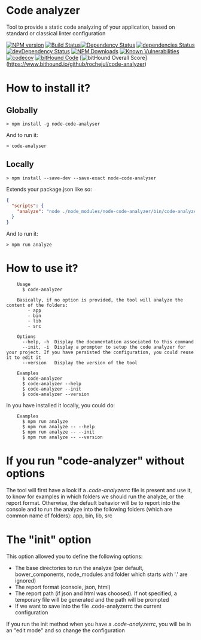 # Code analyzer

Tool to provide a static code analyzing of your application, based on standard or classical linter configuration

[![NPM version](https://badge.fury.io/js/code-analyzer.svg)](http://badge.fury.io/js/node-code-analyzer)
[![Build Status](https://travis-ci.org/rochejul/code-analyzer.svg?branch=master)](https://travis-ci.org/rochejul/code-analyzer)[![Dependency Status](https://david-dm.org/rochejul/code-analyzer.svg)](https://david-dm.org/rochejul/code-analyzer)
[![dependencies Status](https://david-dm.org/rochejul/code-analyzer/status.svg)](https://david-dm.org/rochejul/code-analyzer)
[![devDependency Status](https://david-dm.org/rochejul/code-analyzer/dev-status.svg)](https://david-dm.org/rochejul/code-analyzer#info=devDependencies)
[![NPM Downloads](https://img.shields.io/npm/dm/code-analyzer.svg)](https://www.npmjs.org/package/node-code-analyzer)
[![Known Vulnerabilities](https://snyk.io/test/github/rochejul/code-analyzer/badge.svg)](https://snyk.io/test/github/rochejul/code-analyzer)
[![codecov](https://codecov.io/gh/rochejul/code-analyzer/branch/master/graph/badge.svg)](https://codecov.io/gh/rochejul/code-analyzer)
[![bitHound Code](https://www.bithound.io/github/rochejul/code-analyzer/badges/code.svg)](https://www.bithound.io/github/rochejul/code-analyzer)
[![bitHound Overall Score](https://www.bithound.io/github/rochejul/code-analyzer/badges/score.svg)] (https://www.bithound.io/github/rochejul/code-analyzer)

# How to install it?

## Globally

````
> npm install -g node-code-analyser
````

And to run it:

````
> code-analyser
````

## Locally

````
> npm install --save-dev --save-exact node-code-analyser
````

Extends your package.json like so:

````json
{
  "scripts": {
    "analyze": "node ./node_modules/node-code-analyzer/bin/code-analyzer"
  }
}
````

And to run it:

````
> npm run analyze
````

# How to use it?

````
    Usage
      $ code-analyzer

    Basically, if no option is provided, the tool will analyze the content of the folders:
        - app
        - bin
        - lib
        - src

    Options
      --help, -h  Display the documentation associated to this command
      --init, -i  Display a prompter to setup the code analyzer for your project. If you have persisted the configuration, you could reuse it to edit it
      --version   Display the version of the tool

    Examples
      $ code-analyzer
      $ code-analyzer --help
      $ code-analyzer --init
      $ code-analyzer --version

````

In you have installed it locally, you could do:

````
    Examples
      $ npm run analyze
      $ npm run analyze -- --help
      $ npm run analyze -- --init
      $ npm run analyze -- --version

````

# If you run "code-analyzer" without options

The tool will first have a look if a *.code-analyzerrc* file is present and use it, to know for examples in which folders we should run the analyze, or the report format.
Otherwise, the default behavior will be to report into the console and to run the analyze into the following folders (which are common name of folders): app, bin, lib, src

# The "init" option

This option allowed you to define the following options:

 - The base directories to run the analyze (per default, bower_components, node_modules and folder which starts with '.' are ignored)
 - The report format (console, json, html)
 - The report path (if json and html was choosed). If not specified, a temporary file will be generated and the path will be prompted
 - If we want to save into the file .code-analyzerrc the current configuration
 
If you run the init method when you have a *.code-analyzerrc*, you will be in an "edit mode" and so change the configuration
